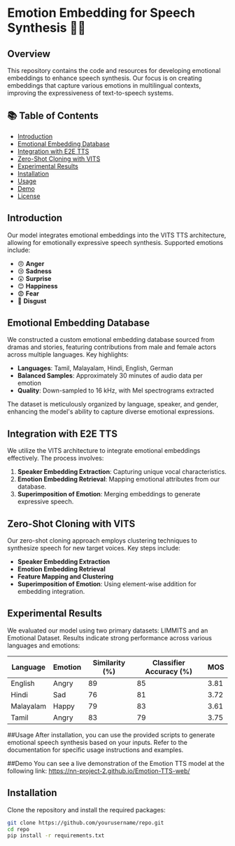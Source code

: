 # Emotion Embedding for Speech Synthesis 🎤✨

## Overview
This repository contains the code and resources for developing emotional embeddings to enhance speech synthesis. Our focus is on creating embeddings that capture various emotions in multilingual contexts, improving the expressiveness of text-to-speech systems.

## 📚 Table of Contents
- [Introduction](#introduction)
- [Emotional Embedding Database](#emotional-embedding-database)
- [Integration with E2E TTS](#integration-with-e2e-tts)
- [Zero-Shot Cloning with VITS](#zero-shot-cloning-with-vits)
- [Experimental Results](#experimental-results)
- [Installation](#installation)
- [Usage](#usage)
- [Demo](#demo)
- [License](#license)

## Introduction
Our model integrates emotional embeddings into the VITS TTS architecture, allowing for emotionally expressive speech synthesis. Supported emotions include:

- 😠 **Anger**
- 😢 **Sadness**
- 😲 **Surprise**
- 😊 **Happiness**
- 😨 **Fear**
- 🤢 **Disgust**

## Emotional Embedding Database
We constructed a custom emotional embedding database sourced from dramas and stories, featuring contributions from male and female actors across multiple languages. Key highlights:

- **Languages**: Tamil, Malayalam, Hindi, English, German
- **Balanced Samples**: Approximately 30 minutes of audio data per emotion
- **Quality**: Down-sampled to 16 kHz, with Mel spectrograms extracted

The dataset is meticulously organized by language, speaker, and gender, enhancing the model's ability to capture diverse emotional expressions.

## Integration with E2E TTS
We utilize the VITS architecture to integrate emotional embeddings effectively. The process involves:

1. **Speaker Embedding Extraction**: Capturing unique vocal characteristics.
2. **Emotion Embedding Retrieval**: Mapping emotional attributes from our database.
3. **Superimposition of Emotion**: Merging embeddings to generate expressive speech.

## Zero-Shot Cloning with VITS
Our zero-shot cloning approach employs clustering techniques to synthesize speech for new target voices. Key steps include:

- **Speaker Embedding Extraction**
- **Emotion Embedding Retrieval**
- **Feature Mapping and Clustering**
- **Superimposition of Emotion**: Using element-wise addition for embedding integration.

## Experimental Results
We evaluated our model using two primary datasets: LIMMITS and an Emotional Dataset. Results indicate strong performance across various languages and emotions:

| Language  | Emotion  | Similarity (%) | Classifier Accuracy (%) | MOS  |
|-----------|----------|----------------|-------------------------|------|
| English   | Angry    | 89             | 85                      | 3.81 |
| Hindi     | Sad      | 76             | 81                      | 3.72 |
| Malayalam | Happy    | 79             | 83                      | 3.61 |
| Tamil     | Angry    | 83             | 79                      | 3.75 |


##Usage
After installation, you can use the provided scripts to generate emotional speech synthesis based on your inputs. Refer to the documentation for specific usage instructions and examples.

##Demo
You can see a live demonstration of the Emotion TTS model at the following link: https://nn-project-2.github.io/Emotion-TTS-web/
## Installation
Clone the repository and install the required packages:


```bash
git clone https://github.com/yourusername/repo.git
cd repo
pip install -r requirements.txt


